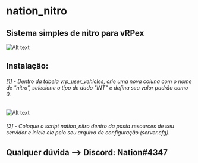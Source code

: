 # nation_nitro
## Sistema simples de nitro para vRPex
![Alt text](https://cdn.discordapp.com/attachments/696769248990593110/734192489640099911/unknown.png "Screenshot")

## Instalação:
###### [1] - Dentro da tabela vrp_user_vehicles, crie uma nova coluna com o nome de "nitro", selecione o tipo de dado "INT" e defina seu valor padrão como 0.
![Alt text](https://cdn.discordapp.com/attachments/696769248990593110/734194764689440975/unknown.png "Screenshot2")

###### [2] - Coloque o script nation_nitro dentro da pasta resources de seu servidor e inicie ele pelo seu arquivo de configuração (server.cfg).

## Qualquer dúvida --> Discord: Nation#4347
